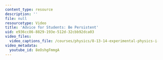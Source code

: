 ```yaml
---
content_type: resource
description: ''
file: null
resourcetype: Video
title: 'Advice for Students: Be Persistent'
uid: e936cc86-8829-193e-512d-32cbb92dca03
video_files:
  video_captions_file: /courses/physics/8-13-14-experimental-physics-i-ii-junior-lab-fall-2016-spring-2017/instructor-insights/student-insights/advice-for-students-be-persistent/8eOshgFmmgA.vtt
video_metadata:
  youtube_id: 8eOshgFmmgA
---
```


